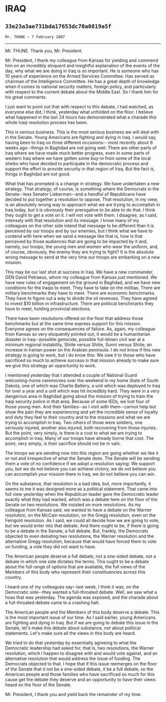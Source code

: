 # IRAQ
## `33e23a3ae731bda17653dc70a0819a5f`
`Mr. THUNE — 7 February 2007`

---


Mr. THUNE. Thank you, Mr. President.

Mr. President, I thank my colleague from Kansas for yielding and 
commend him on an incredibly eloquent and insightful explanation of the 
events of the day, why what we are doing in Iraq is so important. He is 
someone who has 10 years of experience on the Armed Services Committee. 
Has served as chairman of the Intelligence Committee. He has a great 
depth of knowledge when it comes to national security matters, foreign 
policy, and particularly with respect to the current debate about the 
Middle East. So I thank him for his great comments.

I just want to point out that with respect to this debate, I had 
watched, as everyone else did, I think, yesterday what unfolded on the 
floor. I believe what happened in the last 24 hours has demonstrated 
what a charade this whole Iraqi resolution process has been.



This is serious business. This is the most serious business we will 
deal with in the Senate. Young Americans are fighting and dying in 
Iraq. I would say, having been to Iraq on three different occasions--
most recently about 6 weeks ago--things in Baghdad are not going well. 
There are other parts of Iraq where we have made much better progress, 
even in some parts of western Iraq where we have gotten some buy-in 
from some of the local sheiks who have decided to participate in the 
democratic process and support the effort to provide security in that 
region of Iraq. But the fact is, things in Baghdad are not good.


What that has prompted is a change in strategy. We have undertaken a 
new strategy. That strategy, of course, is something where the 
Democrats in the Senate--less Senator Lieberman--and a handful of 
Republicans have decided to put together a resolution to oppose. That 
resolution, in my view, is an absolutely wrong way to approach what we 
are trying to accomplish in Iraq today, but it is obviously their 
prerogative to be able to do that. I think they ought to get a vote on 
it. I will not vote with them. I disagree, as I said, intensely with 
that resolution and its message. I know many of my colleagues on the 
other side intend that message to be different than it is perceived by 
our troops and by our enemies, but I think what we have to contend with 
here when we send a message like that is, how is that perceived by 
those audiences that are going to be impacted by it and, namely, our 
troops, the young men and women who wear the uniform, and, of course, 
obviously, the enemy they are trying to fight? It is the absolute wrong 
message to send at the very time our troops are embarking on a new 
mission.

This may be our last shot at success in Iraq. We have a new 
commander, GEN David Petraeus, whom my colleague from Kansas just 
mentioned. We have new rules of engagement on the ground in Baghdad, 
and we have new conditions for the Iraqis to meet. They have to take on 
the militias. There are military benchmarks they have to meet. There 
are economic benchmarks. They have to figure out a way to divide the 
oil revenues. They have agreed to invest $10 billion in infrastructure. 
There are political benchmarks they have to meet, holding provincial 
elections.

There have been resolutions offered on the floor that address those 
benchmarks but at the same time express support for this mission. 
Everyone agrees on the consequences of failure. As, again, my colleague 
from Kansas so very eloquently pointed out, it would be a humanitarian 
disaster in Iraq--possible genocide, possible full-blown civil war at a 
minimum regional instability, Shiite versus Shiite, Sunni versus 
Shiite; an increase in Iranian power on the Arabian peninsula. I do not 
know if this new strategy is going to work, but I do know this: We owe 
it to those who have sacrificed so much to achieve success in that 
mission already to make sure we give this strategy an opportunity to 
work.

I mentioned yesterday that I attended a couple of National Guard 
welcoming-home ceremonies over the weekend in my home State of South 
Dakota, one of which was Charlie Battery, a unit which was deployed to 
Iraq for over a year and a unit which was hit incredibly hard. They 
were in a very dangerous area in Baghdad going about the mission of 
trying to train the Iraqi security police in that area. Because of some 
IEDs, we lost four of those young men. And their families--as I visit 
with them--cannot help but show the pain they are experiencing and yet 
the incredible sense of loyalty and duty they feel to their country and 
to the missions and what we are trying to accomplish in Iraq. Two 
others of those were soldiers, one seriously injured, another also 
injured, both recovering from those injuries. But the point, very 
simply, is there is a cost to what we are trying to accomplish in Iraq. 
Many of our troops have already borne that cost. The point, very 
simply, is their sacrifice should not be in vain.

The troops we are sending now into this region are going whether we 
like it or not and irrespective of what the Senate does. The Senate 
will be sending them a vote of no confidence if we adopt a resolution 
saying: We support you, but we do not believe you can achieve victory, 
we do not believe you can accomplish your mission there in Iraq, we do 
not believe you can win.

On the substance, that resolution is a bad idea, but, more 
importantly, it seems to me it was designed more as a political 
statement. That came into full view yesterday when the Republican 
leader gave the Democratic leader exactly what they had wanted, which 
was a debate here on the floor of the Senate on two resolutions. We 
insisted on more resolutions. As my colleague from Kansas said, we 
wanted to have a debate on the Warner resolution, on the McCain 
resolution, on the Gregg resolution, even on the Feingold resolution. 
As I said, we could all decide how we are going to vote, but we would 
enter into that debate. And there ought to be, if there is going to be 
a debate in the Senate, a full debate. But, frankly, the Democrats 
objected to even debating two resolutions, the Warner resolution and 
the alternative Gregg resolution, because that would have forced them 
to vote on funding, a vote they did not want to have.

The American people deserve a full debate, not a one-sided debate, 
not a debate in which one side dictates the terms. This ought to be a 
debate about the full range of options that are available, the full 
views of the Members of this body who represent their constituencies 
across this country.

I heard one of my colleagues say--last week, I think it was, on the 
Democratic side--they wanted a full-throated debate. Well, we saw what 
a hoax that was yesterday. The agenda was exposed, and the charade 
about a full-throated debate came to a crashing halt.

The American people and the Members of this body deserve a debate. 
This is the most important issue of our time. As I said earlier, young 
Americans are fighting and dying in Iraq. But if we are going to debate 
this issue in the Senate, let's make this debate about substance, not 
about political statements. Let's make sure all the views in this body 
are heard.

We tried to do that yesterday by essentially agreeing to what the 
Democratic leadership had asked for; that is, two resolutions, the 
Warner resolution, which I happen to disagree with and would vote 
against, and an alternative resolution that would address the issue of 
funding. The Democrats objected to that. I hope that if this issue 
reemerges on the floor of the Senate that it not be a one-sided debate, 
it be a full debate, so the American people and those families who have 
sacrificed so much for this cause get the debate they deserve and an 
opportunity to have their views heard on the floor of the Senate.

Mr. President, I thank you and yield back the remainder of my time.